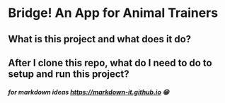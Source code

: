 # Bridge! An App for Animal Trainers

## What is this project and what does it do?

## After I clone this repo, what do I need to do to setup and run this project?

##### for markdown ideas https://markdown-it.github.io 😁

